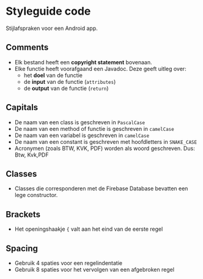 # Styleguide code
Stijlafspraken voor een Android app.

## Comments
* Elk bestand heeft een **copyright statement** bovenaan.
* Elke functie heeft voorafgaand een Javadoc. Deze geeft uitleg over:
	* het **doel** van de functie
	* de **input** van de functie (`attributes`)
	* de **output** van de functie (`return`)

## Capitals
* De naam van een class is geschreven in `PascalCase`
* De naam van een method of functie is geschreven in `camelCase`
* De naam van een variabel is geschreven in `camelCase`
* De naam van een constant is geschreven met hoofdletters in `SNAKE_CASE`
* Acronymen (zoals BTW, KVK, PDF) worden als woord geschreven. Dus: Btw, Kvk,PDF

## Classes
* Classes die corresponderen met de Firebase Database bevatten een lege constructor.

## Brackets
* Het openingshaakje `{` valt aan het eind van de eerste regel

## Spacing
* Gebruik 4 spaties voor een regelindentatie
* Gebruik 8 spaties voor het vervolgen van een afgebroken regel